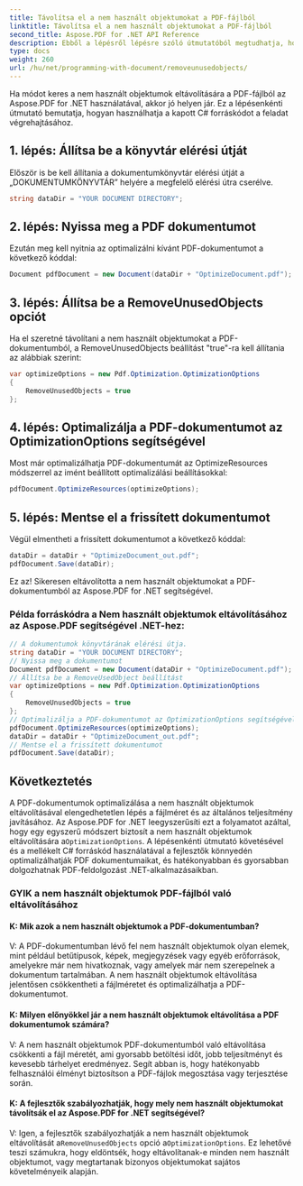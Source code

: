 ```yaml
---
title: Távolítsa el a nem használt objektumokat a PDF-fájlból
linktitle: Távolítsa el a nem használt objektumokat a PDF-fájlból
second_title: Aspose.PDF for .NET API Reference
description: Ebből a lépésről lépésre szóló útmutatóból megtudhatja, hogyan használhatja az Aspose.PDF for .NET fájlt a nem használt objektumok PDF-fájlból való eltávolítására.
type: docs
weight: 260
url: /hu/net/programming-with-document/removeunusedobjects/
---
```

Ha módot keres a nem használt objektumok eltávolítására a PDF-fájlból az Aspose.PDF for .NET használatával, akkor jó helyen jár. Ez a lépésenkénti útmutató bemutatja, hogyan használhatja a kapott C# forráskódot a feladat végrehajtásához.

## 1. lépés: Állítsa be a könyvtár elérési útját

Először is be kell állítania a dokumentumkönyvtár elérési útját a „DOKUMENTUMKÖNYVTÁR” helyére a megfelelő elérési útra cserélve.

```csharp
string dataDir = "YOUR DOCUMENT DIRECTORY";
```

## 2. lépés: Nyissa meg a PDF dokumentumot

Ezután meg kell nyitnia az optimalizálni kívánt PDF-dokumentumot a következő kóddal:

```csharp
Document pdfDocument = new Document(dataDir + "OptimizeDocument.pdf");
```

## 3. lépés: Állítsa be a RemoveUnusedObjects opciót

Ha el szeretné távolítani a nem használt objektumokat a PDF-dokumentumból, a RemoveUnusedObjects beállítást "true"-ra kell állítania az alábbiak szerint:

```csharp
var optimizeOptions = new Pdf.Optimization.OptimizationOptions
{
	RemoveUnusedObjects = true
};
```

## 4. lépés: Optimalizálja a PDF-dokumentumot az OptimizationOptions segítségével

Most már optimalizálhatja PDF-dokumentumát az OptimizeResources módszerrel az imént beállított optimalizálási beállításokkal:

```csharp
pdfDocument.OptimizeResources(optimizeOptions);
```

## 5. lépés: Mentse el a frissített dokumentumot

Végül elmentheti a frissített dokumentumot a következő kóddal:

```csharp
dataDir = dataDir + "OptimizeDocument_out.pdf";
pdfDocument.Save(dataDir);
```

Ez az! Sikeresen eltávolította a nem használt objektumokat a PDF-dokumentumból az Aspose.PDF for .NET segítségével.

### Példa forráskódra a Nem használt objektumok eltávolításához az Aspose.PDF segítségével .NET-hez:

```csharp
// A dokumentumok könyvtárának elérési útja.
string dataDir = "YOUR DOCUMENT DIRECTORY";
// Nyissa meg a dokumentumot
Document pdfDocument = new Document(dataDir + "OptimizeDocument.pdf");
// Állítsa be a RemoveUsedObject beállítást
var optimizeOptions = new Pdf.Optimization.OptimizationOptions
{
	RemoveUnusedObjects = true
};
// Optimalizálja a PDF-dokumentumot az OptimizationOptions segítségével
pdfDocument.OptimizeResources(optimizeOptions);
dataDir = dataDir + "OptimizeDocument_out.pdf";
// Mentse el a frissített dokumentumot
pdfDocument.Save(dataDir);
```

## Következtetés

 A PDF-dokumentumok optimalizálása a nem használt objektumok eltávolításával elengedhetetlen lépés a fájlméret és az általános teljesítmény javításához. Az Aspose.PDF for .NET leegyszerűsíti ezt a folyamatot azáltal, hogy egy egyszerű módszert biztosít a nem használt objektumok eltávolítására a`OptimizationOptions`. A lépésenkénti útmutató követésével és a mellékelt C# forráskód használatával a fejlesztők könnyedén optimalizálhatják PDF dokumentumaikat, és hatékonyabban és gyorsabban dolgozhatnak PDF-feldolgozást .NET-alkalmazásaikban.

### GYIK a nem használt objektumok PDF-fájlból való eltávolításához

#### K: Mik azok a nem használt objektumok a PDF-dokumentumban?

V: A PDF-dokumentumban lévő fel nem használt objektumok olyan elemek, mint például betűtípusok, képek, megjegyzések vagy egyéb erőforrások, amelyekre már nem hivatkoznak, vagy amelyek már nem szerepelnek a dokumentum tartalmában. A nem használt objektumok eltávolítása jelentősen csökkentheti a fájlméretet és optimalizálhatja a PDF-dokumentumot.

#### K: Milyen előnyökkel jár a nem használt objektumok eltávolítása a PDF dokumentumok számára?

V: A nem használt objektumok PDF-dokumentumból való eltávolítása csökkenti a fájl méretét, ami gyorsabb betöltési időt, jobb teljesítményt és kevesebb tárhelyet eredményez. Segít abban is, hogy hatékonyabb felhasználói élményt biztosítson a PDF-fájlok megosztása vagy terjesztése során.

#### K: A fejlesztők szabályozhatják, hogy mely nem használt objektumokat távolítsák el az Aspose.PDF for .NET segítségével?

 V: Igen, a fejlesztők szabályozhatják a nem használt objektumok eltávolítását a`RemoveUnusedObjects` opció a`OptimizationOptions`. Ez lehetővé teszi számukra, hogy eldöntsék, hogy eltávolítanak-e minden nem használt objektumot, vagy megtartanak bizonyos objektumokat sajátos követelményeik alapján.